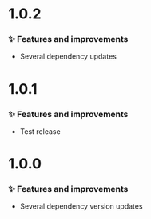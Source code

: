 # 1.0.2

### ✨ Features and improvements

- Several dependency updates

# 1.0.1

### ✨ Features and improvements

- Test release

# 1.0.0

### ✨ Features and improvements

- Several dependency version updates
